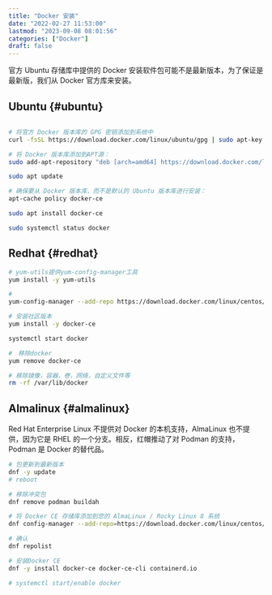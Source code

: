```yaml
---
title: "Docker 安装"
date: "2022-02-27 11:53:00"
lastmod: "2023-09-08 08:01:56"
categories: ["Docker"]
draft: false
---
```


官方 Ubuntu 存储库中提供的 Docker 安装软件包可能不是最新版本，为了保证是最新版，我们从 Docker 官方库来安装。


## Ubuntu {#ubuntu}

```sh

# 将官方 Docker 版本库的 GPG 密钥添加到系统中
curl -fsSL https://download.docker.com/linux/ubuntu/gpg | sudo apt-key add -

# 将 Docker 版本库添加到APT源：
sudo add-apt-repository "deb [arch=amd64] https://download.docker.com/linux/ubuntu focal stable"

sudo apt update

# 确保要从 Docker 版本库，而不是默认的 Ubuntu 版本库进行安装：
apt-cache policy docker-ce

sudo apt install docker-ce

sudo systemctl status docker
```


## Redhat {#redhat}

```bash
# yum-utils提供yum-config-manager工具
yum install -y yum-utils

#
yum-config-manager --add-repo https://download.docker.com/linux/centos/docker-ce.repo

# 安装社区版本
yum install -y docker-ce

systemctl start docker

#　移除docker
yum remove docker-ce

# 移除镜像，容器，卷，网络，自定义文件等
rm -rf /var/lib/docker
```


## Almalinux {#almalinux}

Red Hat Enterprise Linux 不提供对 Docker 的本机支持，AlmaLinux 也不提供，因为它是 RHEL 的一个分支。相反，红帽推动了对 Podman 的支持，Podman 是 Docker 的替代品。

```bash
# 包更新到最新版本
dnf -y update
# reboot

# 移除冲突包
dnf remove podman buildah

# 将 Docker CE 存储库添加到您的 AlmaLinux / Rocky Linux 8 系统
dnf config-manager --add-repo=https://download.docker.com/linux/centos/docker-ce.repo

# 确认
dnf repolist

# 安装Docker CE
dnf -y install docker-ce docker-ce-cli containerd.io

# systemctl start/enable docker
```